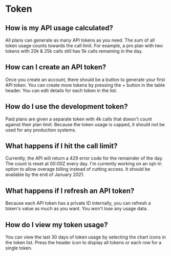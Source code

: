 # Token

## How is my API usage calculated?

All plans can generate as many API tokens as you need. The sum of all token usage counts towards the call limit. For example, a pro plan with two tokens with 20k & 25k calls still has 5k calls remaining in the day.

## How can I create an API token?

Once you create an account, there should be a button to generate your first API token. You can create more tokens by pressing the + button in the table header. You can edit details for each token in the list.

## How do I use the development token?

Paid plans are given a separate token with 4k calls that doesn't count against their plan limit. Because the token usage is capped, it should not be used for any production systems.

## What happens if I hit the call limit?

Currently, the API will return a 429 error code for the remainder of the day. The count is reset at 00:00Z every day. I'm currently working on an opt-in option to allow overage billing instead of cutting access. It should be available by the end of January 2021.

## What happens if I refresh an API token?
Because each API token has a private ID internally, you can refresh a token's value as much as you want. You won't lose any usage data.

## How do I view my token usage?
You can view the last 30 days of token usage by selecting the chart icons in the token list. Press the header icon to display all tokens or each row for a single token.